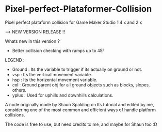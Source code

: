 # Pixel-perfect-Plataformer-Collision
Pixel perfect plataform collision for Game Maker Studio 1.4.x and 2.x

--> NEW VERSION RELEASE !!

Whats new in this version ?
- Better collision checking with ramps up to 45°

LEGEND :
- Ground : Its the variable to trigger if its actually on ground or not.
- vsp : Its the vertical movement variable.
- hsp : Its the horizontal movement variable.
- col : Ground parent obj for all ground objects such as blocks, slopes, others.
- yplus : Used for uphills and downhills calculations.

A code originally made by Shaun Spalding on Its tutorial and edited by me, considering
one of the most common and efficient ways of handle platform collisions.

The code is free to use, but need credits to me,
and maybe for Shaun too :D
